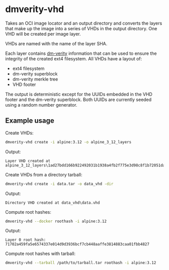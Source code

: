 # dmverity-vhd

Takes an OCI image locator and an output directory and converts the layers that
make up the image into a series of VHDs in the output directory. One VHD will
be created per image layer.

VHDs are named with the name of the layer SHA.

Each layer contains
[dm-verity](https://www.kernel.org/doc/html/latest/admin-guide/device-mapper/verity.html)
information that can be used to ensure the integrity of the created ext4
filesystem. All VHDs have a layout of:

- ext4 filesystem
- dm-verity superblock
- dm-verity merkle tree
- VHD footer

The output is deterministic except for the UUIDs embedded in the VHD footer and
the dm-verity superblock. Both UUIDs are currently seeded using a random number
generator.

## Example usage

Create VHDs:

```bash
dmverity-vhd create -i alpine:3.12 -o alpine_3_12_layers
```

Output:

```text
Layer VHD created at alpine_3_12_layers\1ad27bdd166b922492031b1938a4fb2f775e3d98c8f1b72051dad0570a4dd1b5.vhd
```

Create VHDs from a directory tarball:

```bash
dmverity-vhd create -i data.tar -o data_vhd -dir
```

Output:

```text
Directory VHD created at data_vhd\data.vhd
```

Compute root hashes:

```bash
dmverity-vhd --docker roothash -i alpine:3.12
```

Output:

```text
Layer 0 root hash: 71702a459fa5e6574337e014d9d3936bcf7cb448aaffe3814883caa01fbb4827
```

Compute root hashes with tarball:

```bash
dmverity-vhd --tarball /path/to/tarball.tar roothash -i alpine:3.12
```